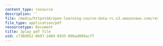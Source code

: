 ```yaml
---
content_type: resource
description: ''
file: /media/https%3A/open-learning-course-data-rc.s3.amazonaws.com/res-ll-005-mathematics-of-big-data-and-machine-learning-january-iap-2020/c730d9520b97248d8935096ad809ac7f_t4K6lney7Zw.pdf
file_type: application/pdf
resourcetype: Document
title: 3play pdf file
uid: c730d952-0b97-248d-8935-096ad809ac7f
---
```

